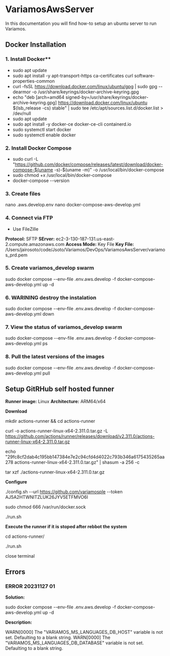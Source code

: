 # VariamosAwsServer

In this documentation you will find how-to setup an ubuntu server to run Variamos.

## Docker Installation

### 1. Install Docker**

- sudo apt update
- sudo apt install -y apt-transport-https ca-certificates curl software-properties-common
- curl -fsSL https://download.docker.com/linux/ubuntu/gpg | sudo gpg --dearmor -o /usr/share/keyrings/docker-archive-keyring.gpg
- echo "deb [arch=amd64 signed-by=/usr/share/keyrings/docker-archive-keyring.gpg] https://download.docker.com/linux/ubuntu $(lsb_release -cs) stable" | sudo tee /etc/apt/sources.list.d/docker.list > /dev/null
- sudo apt update
- sudo apt install -y docker-ce docker-ce-cli containerd.io
- sudo systemctl start docker
- sudo systemctl enable docker

### 2. Install Docker Compose

- sudo curl -L "https://github.com/docker/compose/releases/latest/download/docker-compose-$(uname -s)-$(uname -m)" -o /usr/local/bin/docker-compose
- sudo chmod +x /usr/local/bin/docker-compose
- docker-compose --version

### 3. Create files

nano .aws.develop.env
nano docker-compose-aws-develop.yml

### 4. Connect via FTP

- Use FileZille

**Protocol:** SFTP
**SErver:** ec2-3-130-187-131.us-east-2.compute.amazonaws.com
**Access Mode:** Key File
**Key File:** /Users/jairosoto/code/Jsoto/Variamos/DevOps/VariamosAwsServer/variamos_prd.pem

### 5. Create variamos_develop swarm

sudo docker compose --env-file .env.aws.develop -f docker-compose-aws-develop.yml up -d

### 6. WARINING destroy the instalation

sudo docker compose --env-file .env.aws.develop -f docker-compose-aws-develop.yml down

### 7. View the status of variamos_develop swarm

sudo docker-compose --env-file .env.aws.develop -f docker-compose-aws-develop.yml ps

### 8. Pull the latest versions of the images

sudo docker compose --env-file .env.aws.develop -f docker-compose-aws-develop.yml pull

## Setup GitRHub self hosted funner

**Runner image:** Linux
**Architecture:** ARM64/x64

**Download**

mkdir actions-runner && cd actions-runner

curl -o actions-runner-linux-x64-2.311.0.tar.gz -L https://github.com/actions/runner/releases/download/v2.311.0/actions-runner-linux-x64-2.311.0.tar.gz

echo "29fc8cf2dab4c195bb147384e7e2c94cfd4d4022c793b346a6175435265aa278  actions-runner-linux-x64-2.311.0.tar.gz" | shasum -a 256 -c

tar xzf ./actions-runner-linux-x64-2.311.0.tar.gz

**Configure**

./config.sh --url https://github.com/variamosple --token AJ5A2HTWNITZLUK26JYV5ETFMVO6I

sudo chmod 666 /var/run/docker.sock

./run.sh

**Execute the runner if it is stoped after rebbot the system**

cd actions-runner/

./run.sh

close terminal

## Errors

### ERROR 20231127 01

**Solution:**

sudo docker compose --env-file .env.aws.develop -f docker-compose-aws-develop.yml up -d

**Description:**

WARN[0000] The "VARIAMOS_MS_LANGUAGES_DB_HOST" variable is not set. Defaulting to a blank string. 
WARN[0000] The "VARIAMOS_MS_LANGUAGES_DB_DATABASE" variable is not set. Defaulting to a blank string. 
